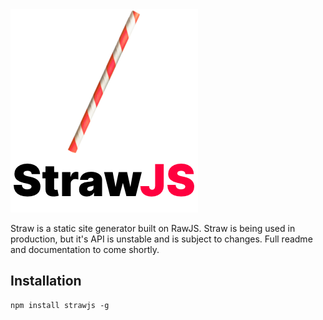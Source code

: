 
<picture>
  <source media="(prefers-color-scheme: dark)" srcset="readme-logo-black.png">
  <source media="(prefers-color-scheme: light)" srcset="readme-logo-white.png">
  <img alt="StrawJS" src="readme-logo-white.png">
</picture>

Straw is a static site generator built on RawJS. Straw is being used in production, but it's API is unstable and is subject to changes. Full readme and documentation to come shortly.

## Installation

```
npm install strawjs -g
```